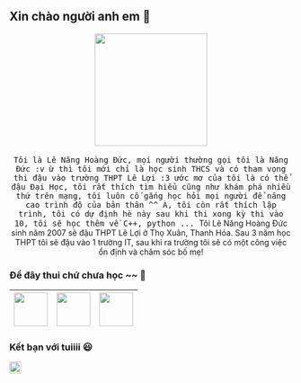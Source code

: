 
## Xin chào người anh em :wave: 

<p align="center">
  <img src="https://mrwgifs.com/wp-content/uploads/2015/03/Colossal-Titan-Flipping-THe-Bird-On-The-Town-In-The-Anime-Attack-On-Titan.gif" width=200>
  <br><br>
  <samp>
   Tôi là Lê Năng Hoàng Đức, mọi người thường gọi tôi là Năng Đức :v ừ thì tôi mới chỉ là học sinh THCS và có tham vọng thi đậu vào trường THPT Lê Lợi :3 ước mơ của tôi là có thể đậu Đại Học, tôi rất thích tìm hiểu cũng như khám phá nhiều thứ trên mạng, tôi luôn cố gắng học hỏi mọi người để nâng cao trình độ của bản thân ^^ À, tôi còn rất thích lập trình, tôi có dự định hè này sau khi thi xong kỳ thi vào 10, tôi sẽ học thêm về C++, python ...
  </samp>
  Tôi Lê Năng Hoàng Đức sinh năm 2007 sẽ đậu THPT Lê Lợi ở Thọ Xuân, Thanh Hóa. Sau 3 năm học THPT tôi sẽ đậu vào 1 trường IT, sau khi ra trường tôi sẽ có một công việc ổn định và chăm sóc bố mẹ!
    </samp>
</p>

### Để đây thui chứ chưa học ~~  :rocket:
|<img src="https://user-images.githubusercontent.com/42747200/46140125-da084900-c26d-11e8-8ea7-c45ae6306309.png" width=60> | <img src="https://upload.wikimedia.org/wikipedia/commons/thumb/9/99/Unofficial_JavaScript_logo_2.svg/1024px-Unofficial_JavaScript_logo_2.svg.png" width=60> | <img src="https://cdn-icons-png.flaticon.com/512/1822/1822899.png" width=60> |
|:---:|:---:|:---:|



### Kết bạn với tuiiii :smiley:
<a href="https://www.facebook.com/Mark.Zuckerberg2405">
  <img align="left" alt="Lê Năng Hoàng Đức" width="21px" src="https://encrypted-tbn0.gstatic.com/images?q=tbn:ANd9GcTqBZtvri3gY6yZyRDmjC8VA7QtJhZzVTbuTA&usqp=CAU" />
</a>

